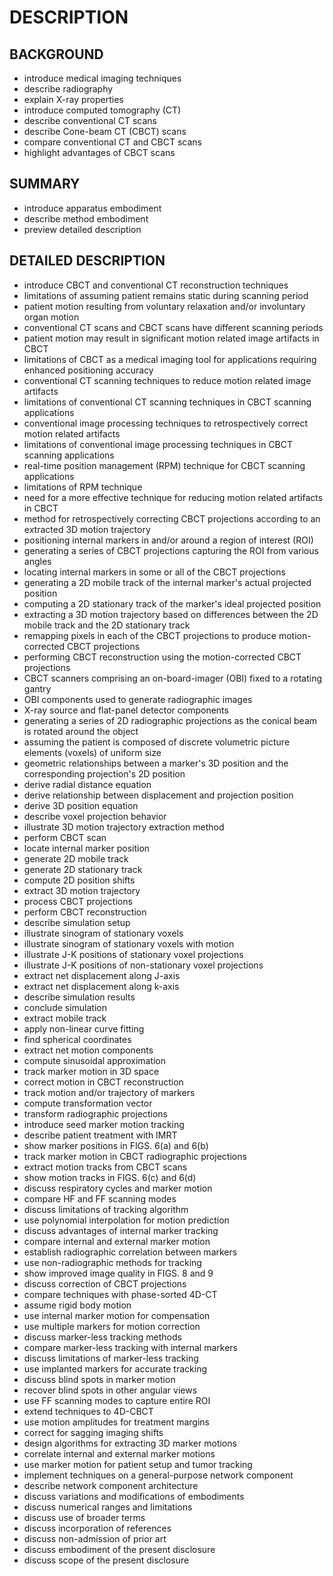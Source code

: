# DESCRIPTION

## BACKGROUND

- introduce medical imaging techniques
- describe radiography
- explain X-ray properties
- introduce computed tomography (CT)
- describe conventional CT scans
- describe Cone-beam CT (CBCT) scans
- compare conventional CT and CBCT scans
- highlight advantages of CBCT scans

## SUMMARY

- introduce apparatus embodiment
- describe method embodiment
- preview detailed description

## DETAILED DESCRIPTION

- introduce CBCT and conventional CT reconstruction techniques
- limitations of assuming patient remains static during scanning period
- patient motion resulting from voluntary relaxation and/or involuntary organ motion
- conventional CT scans and CBCT scans have different scanning periods
- patient motion may result in significant motion related image artifacts in CBCT
- limitations of CBCT as a medical imaging tool for applications requiring enhanced positioning accuracy
- conventional CT scanning techniques to reduce motion related image artifacts
- limitations of conventional CT scanning techniques in CBCT scanning applications
- conventional image processing techniques to retrospectively correct motion related artifacts
- limitations of conventional image processing techniques in CBCT scanning applications
- real-time position management (RPM) technique for CBCT scanning applications
- limitations of RPM technique
- need for a more effective technique for reducing motion related artifacts in CBCT
- method for retrospectively correcting CBCT projections according to an extracted 3D motion trajectory
- positioning internal markers in and/or around a region of interest (ROI)
- generating a series of CBCT projections capturing the ROI from various angles
- locating internal markers in some or all of the CBCT projections
- generating a 2D mobile track of the internal marker's actual projected position
- computing a 2D stationary track of the marker's ideal projected position
- extracting a 3D motion trajectory based on differences between the 2D mobile track and the 2D stationary track
- remapping pixels in each of the CBCT projections to produce motion-corrected CBCT projections
- performing CBCT reconstruction using the motion-corrected CBCT projections
- CBCT scanners comprising an on-board-imager (OBI) fixed to a rotating gantry
- OBI components used to generate radiographic images
- X-ray source and flat-panel detector components
- generating a series of 2D radiographic projections as the conical beam is rotated around the object
- assuming the patient is composed of discrete volumetric picture elements (voxels) of uniform size
- geometric relationships between a marker's 3D position and the corresponding projection's 2D position
- derive radial distance equation
- derive relationship between displacement and projection position
- derive 3D position equation
- describe voxel projection behavior
- illustrate 3D motion trajectory extraction method
- perform CBCT scan
- locate internal marker position
- generate 2D mobile track
- generate 2D stationary track
- compute 2D position shifts
- extract 3D motion trajectory
- process CBCT projections
- perform CBCT reconstruction
- describe simulation setup
- illustrate sinogram of stationary voxels
- illustrate sinogram of stationary voxels with motion
- illustrate J-K positions of stationary voxel projections
- illustrate J-K positions of non-stationary voxel projections
- extract net displacement along J-axis
- extract net displacement along k-axis
- describe simulation results
- conclude simulation
- extract mobile track
- apply non-linear curve fitting
- find spherical coordinates
- extract net motion components
- compute sinusoidal approximation
- track marker motion in 3D space
- correct motion in CBCT reconstruction
- track motion and/or trajectory of markers
- compute transformation vector
- transform radiographic projections
- introduce seed marker motion tracking
- describe patient treatment with IMRT
- show marker positions in FIGS. 6(a) and 6(b)
- track marker motion in CBCT radiographic projections
- extract motion tracks from CBCT scans
- show motion tracks in FIGS. 6(c) and 6(d)
- discuss respiratory cycles and marker motion
- compare HF and FF scanning modes
- discuss limitations of tracking algorithm
- use polynomial interpolation for motion prediction
- discuss advantages of internal marker tracking
- compare internal and external marker motion
- establish radiographic correlation between markers
- use non-radiographic methods for tracking
- show improved image quality in FIGS. 8 and 9
- discuss correction of CBCT projections
- compare techniques with phase-sorted 4D-CT
- assume rigid body motion
- use internal marker motion for compensation
- use multiple markers for motion correction
- discuss marker-less tracking methods
- compare marker-less tracking with internal markers
- discuss limitations of marker-less tracking
- use implanted markers for accurate tracking
- discuss blind spots in marker motion
- recover blind spots in other angular views
- use FF scanning modes to capture entire ROI
- extend techniques to 4D-CBCT
- use motion amplitudes for treatment margins
- correct for sagging imaging shifts
- design algorithms for extracting 3D marker motions
- correlate internal and external marker motions
- use marker motion for patient setup and tumor tracking
- implement techniques on a general-purpose network component
- describe network component architecture
- discuss variations and modifications of embodiments
- discuss numerical ranges and limitations
- discuss use of broader terms
- discuss incorporation of references
- discuss non-admission of prior art
- discuss embodiment of the present disclosure
- discuss scope of the present disclosure

